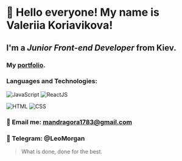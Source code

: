 # 👋 Hello everyone! My name is **Valeriia Koriavikova**!
## I'm a *Junior Front-end Developer* from Kiev.
### My [portfolio](https://github.com/LeoMorgan113/LeoMorgan113.github.io).
### Languages and Technologies:
![JavaScript](https://img.shields.io/badge/-JavaScript-FFF?style=for-the-badge&logo=javascript)
![ReactJS](https://img.shields.io/badge/-ReactJS-FFF?style=for-the-badge&logo=react)

![HTML](https://img.shields.io/badge/-HTML-FFF?style=for-the-badge&logo=html5)
![CSS](https://img.shields.io/badge/-CSS-FFF?style=for-the-badge&logo=css3)

### :email: Email me: mandragora1783@gmail.com
### :calling: Telegram: @LeoMorgan


> What is done, done for the best.
<!--
**LeoMorgan113/LeoMorgan113** is a ✨ _special_ ✨ repository because its `README.md` (this file) appears on your GitHub profile.

Here are some ideas to get you started:

- 🔭 I’m currently working on ...
- 🌱 I’m currently learning ...
- 👯 I’m looking to collaborate on ...
- 🤔 I’m looking for help with ...
- 💬 Ask me about ...
- 📫 How to reach me: ...
- 😄 Pronouns: ...
- ⚡ Fun fact: ...
-->
